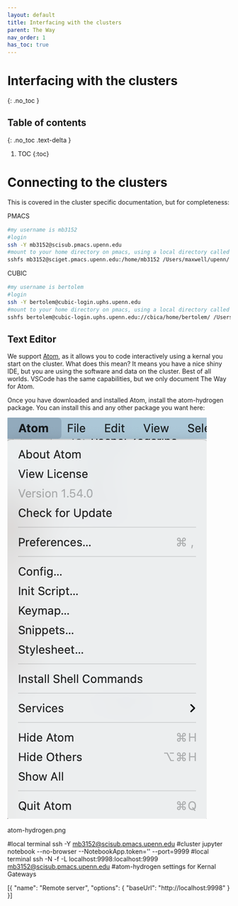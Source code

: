 ```yaml
---
layout: default
title: Interfacing with the clusters
parent: The Way
nav_order: 1
has_toc: true
---
```


# Interfacing with the clusters
{: .no_toc }

## Table of contents
{: .no_toc .text-delta }

1. TOC
{:toc}

# Connecting to the clusters

This is covered in the cluster specific documentation, but for completeness:

PMACS

```bash
#my username is mb3152
#login
ssh -Y mb3152@scisub.pmacs.upenn.edu
#mount to your home directory on pmacs, using a local directory called "/Users/maxwell/upenn/"
sshfs mb3152@sciget.pmacs.upenn.edu:/home/mb3152 /Users/maxwell/upenn/ -o follow_symlinks
```
CUBIC 
```bash
#my username is bertolem
#login
ssh -Y bertolem@cubic-login.uphs.upenn.edu
#mount to your home directory on pmacs, using a local directory called "/Users/maxwell/CUBIC/"
sshfs bertolem@cubic-login.uphs.upenn.edu://cbica/home/bertolem/ /Users/maxwell/CUBIC/ -o follow_symlinks
```

## Text Editor

We support [Atom](https://atom.io), as it allows you to code interactively using a kernal you start on the cluster. What does this mean? It means you have a nice shiny IDE, but you are using the software and data on the cluster. Best of all worlds. VSCode has the same capabilities, but we only document The Way for Atom.

Once you have downloaded and installed Atom, install the atom-hydrogen package. You can install this and any other package you want here:

![atom](./atom-hydrogen.png)

atom-hydrogen.png

#local terminal 
ssh -Y mb3152@scisub.pmacs.upenn.edu
#cluster
jupyter notebook --no-browser --NotebookApp.token='' --port=9999
#local terminal
ssh -N -f -L localhost:9998:localhost:9999  mb3152@scisub.pmacs.upenn.edu
#atom-hydrogen settings for Kernal Gateways

[{
  "name": "Remote server",
  "options": {
    "baseUrl": "http://localhost:9998"
  }
}]

##



